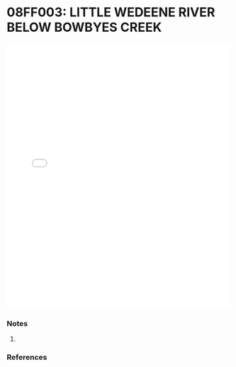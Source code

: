 # 08FF003: LITTLE WEDEENE RIVER BELOW BOWBYES CREEK

<iframe src="/_static/stations/08FF003_fdc.html" width="100%" height="600" frameborder="0"></iframe>

### Notes
1. 

### References

